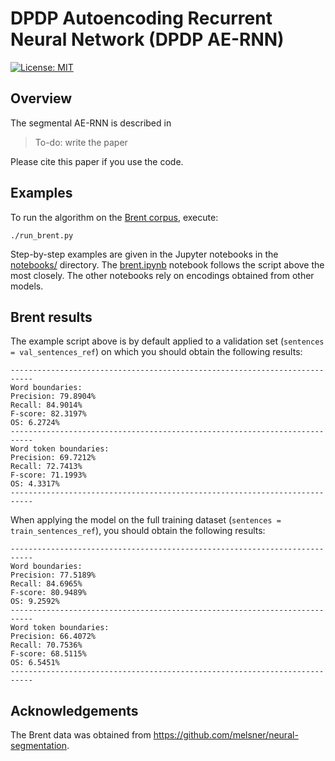 # DPDP Autoencoding Recurrent Neural Network (DPDP AE-RNN)

[![License: MIT](https://img.shields.io/badge/License-MIT-blue.svg)](license.md)


## Overview

The segmental AE-RNN is described in

> To-do: write 
> the paper

Please cite this paper if you use the code.


## Examples

To run the algorithm on the [Brent corpus](https://arxiv.org/abs/cs/9905007),
execute:

    ./run_brent.py

Step-by-step examples are given in the Jupyter notebooks in the
[notebooks/](notebooks/) directory. The [brent.ipynb](notebooks/brent.ipynb)
notebook follows the script above the most closely. The other notebooks rely on
encodings obtained from other models.


## Brent results

The example script above is by default applied to a validation set (`sentences
= val_sentences_ref`) on which you should obtain the following results:

    ---------------------------------------------------------------------------
    Word boundaries:
    Precision: 79.8904%
    Recall: 84.9014%
    F-score: 82.3197%
    OS: 6.2724%
    ---------------------------------------------------------------------------
    Word token boundaries:
    Precision: 69.7212%
    Recall: 72.7413%
    F-score: 71.1993%
    OS: 4.3317%
    ---------------------------------------------------------------------------

When applying the model on the full training dataset (`sentences =
train_sentences_ref`), you should obtain the following results:

    ---------------------------------------------------------------------------
    Word boundaries:
    Precision: 77.5189%
    Recall: 84.6965%
    F-score: 80.9489%
    OS: 9.2592%
    ---------------------------------------------------------------------------
    Word token boundaries:
    Precision: 66.4072%
    Recall: 70.7536%
    F-score: 68.5115%
    OS: 6.5451%
    ---------------------------------------------------------------------------


## Acknowledgements

The Brent data was obtained from
<https://github.com/melsner/neural-segmentation>.
